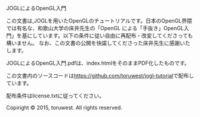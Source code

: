 JOGLによるOpenGL入門

この文書は,JOGLを用いたOpenGLのチュートリアルです。日本のOpenGL界隈では有名な、和歌山大学の床井先生の「OpenGL による「手抜き」OpenGL入門」を基にしています。以下の条件に従い自由に再配布・改変してくださっても構いません。
なお、この文書の公開を快諾してくださった床井先生に感謝いたします。

JOGLによるOpenGL入門.pdfは、index.htmlをそのままPDF化したものです。

この文書内のソースコードは<https://github.com/toruwest/jogl-tutorial>で配布しています。

配布条件はlicense.txtに従ってください。

Copiright © 2015, toruwest. All rights reserved.